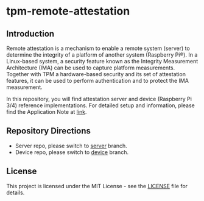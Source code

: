 # tpm-remote-attestation

## Introduction
Remote attestation is a mechanism to enable a remote system (server) to determine the integrity of a platform of another system (Raspberry Pi®). In a Linux-based system, a security feature known as the Integrity Measurement Architecture (IMA) can be used to capture platform measurements. Together with TPM a hardware-based security and its set of attestation features, it can be used to perform authentication and to protect the IMA measurement.

In this repository, you will find attestation server and device (Raspberry Pi 3/4) reference implementations. For detailed setup and information, please find the Application Note at [link](tobeupdated).

## Repository Directions
- Server repo, please switch to [server](https://github.com/Infineon/remote-attestation-optiga-tpm/tree/server) branch.
- Device repo, please switch to [device](https://github.com/Infineon/remote-attestation-optiga-tpm/tree/device) branch.

## License
This project is licensed under the MIT License - see the [LICENSE](LICENSE) file for details.